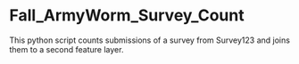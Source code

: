 # Fall_ArmyWorm_Survey_Count
This python script counts submissions of a survey from Survey123 and joins them to a second feature layer. 
